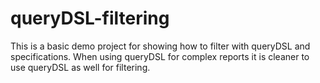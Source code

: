 #   queryDSL-filtering
This is a basic demo project for showing how to filter with queryDSL and specifications. When using queryDSL for complex reports it is cleaner to use queryDSL as well for filtering.
